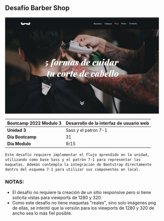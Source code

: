 ## Desafío Barber Shop

![imagen del desafio](assets/img/frontReadme.png)


|Bootcamp 2022 Modulo 3|Desarrollo de la interfaz de usuario web|
|----|-----|
|**Unidad 3**|Sass y el patron 7-1|
|**Día Bootcamp**|31|
|**Día Modulo**|9/15|



    Este desafío requiere implementar el flujo aprendido en la unidad, utilizando como base Sass y el patrón 7-1 para representar las maquetas. Además contempla la integración de Bootstrap directamente dentro del esquema 7-1 para utilizar sus componentes en local. 


### NOTAS: 

- El desafío no requiere la creación de un sitio responsive pero si tiene solicita vistas para viewports de 1280 y 320.
- Como este desafío no tiene maquetas "reales", sino solo imágenes png de ellas, se intentó que la versión para los viewports de 1280 y 320 de ancho sea lo más fiel posible. 